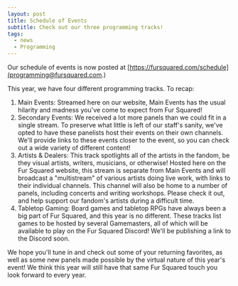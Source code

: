 ```yaml
---
layout: post
title: Schedule of Events
subtitle: Check out our three programming tracks!
tags:
  - news
  - Programming
---
```


Our schedule of events is now posted at&nbsp;[https://fursquared.com/schedule](programming@fursquared.com.)

This year, we have four different programming tracks. To recap:

1. Main Events: Streamed here on our website, Main Events has the usual hilarity and madness you've come to expect from Fur Squared\!
2. Secondary Events: We received a lot more panels than we could fit in a single stream. To preserve what little is left of our staff's sanity, we've opted to have these panelists host their events on their own channels. We'll provide links to these events closer to the event, so you can check out a wide variety of different content\!
3. Artists & Dealers: This track spotlights all of the artists in the fandom, be they visual artists, writers, musicians, or otherwise\! Hosted here on the Fur Squared website, this stream is separate from Main Events and will broadcast a "multistream" of various artists doing live work, with links to their individual channels. This channel will also be home to a number of panels, including concerts and writing workshops. Please check it out, and help support our fandom's artists during a difficult time.
4. Tabletop Gaming: Board games and tabletop RPGs have always been a big part of Fur Squared, and this year is no different. These tracks list games to be hosted by several Gamemasters, all of which will be available to play on the Fur Squared Discord\! We'll be publishing a link to the Discord soon.

We hope you'll tune in and check out some of your returning favorites, as well as some new panels made possible by the virtual nature of this year's event\! We think this year will still have that same Fur Squared touch you look forward to every year.
